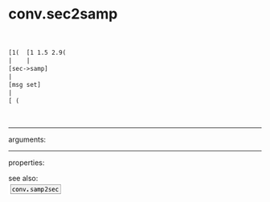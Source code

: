 # conv.sec2samp

```


[1(  [1 1.5 2.9(
|    |
[sec->samp]
|
[msg set]
|
[ (

            
```
---
arguments:


---
properties:


see also:<br>
![conv.samp2sec](img/object_conv.samp2sec.png)

